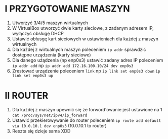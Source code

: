 # I PRZYGOTOWANIE MASZYN
1. Utworzyć 3/4/5 maszyn wirtualnych
2. W VirtualBox utworzyć dwie karty sieciowe, z zadanym adresem IP, wyłączyć obsługę DHCP
3. Ustawić obłusgę kart sieciowych w ustawieniach dla każdej z maszyn wirtualnych 
4. Dla każdej z wirtualnych maszyn poleceniem ```ip addr``` sprawdzić dostępne urządzenia (karty sieciowe)
5. Dla danego użądzenia (np enp0s3) ustawić zadany adres IP poleceniem ```ip addr add``` np ```ip addr add 172.16.100.10/24 dev enp0s3```
6. Zrestować urządzenie poleceniem ```link``` np ```ip link set enp0s3 down``` ```ip link set enp0s3 up```

# II ROUTER
1. Dla każdej z maszyn upewnić się że forword'owanie jest ustawione na 1 ```cat /proc/sys/net/ipv4/ip_forward```
2. Ustawić przekierowywanie do router poleceniem ```ip route add default via 10.0.10.1 dev enp0s3``` (10.0.10.1 to router)
3. Reszta się dzieje sama XDD
